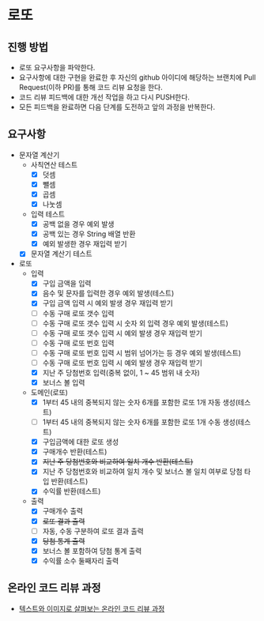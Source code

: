 # 로또
## 진행 방법
* 로또 요구사항을 파악한다.
* 요구사항에 대한 구현을 완료한 후 자신의 github 아이디에 해당하는 브랜치에 Pull Request(이하 PR)를 통해 코드 리뷰 요청을 한다.
* 코드 리뷰 피드백에 대한 개선 작업을 하고 다시 PUSH한다.
* 모든 피드백을 완료하면 다음 단계를 도전하고 앞의 과정을 반복한다.

## 요구사항
- 문자열 계산기
    - 사칙연산 테스트
        - [x] 덧셈
        - [x] 뺄셈
        - [x] 곱셈
        - [x] 나눗셈
    - 입력 테스트
        - [x] 공백 없을 경우 예외 발생
        - [x] 공백 있는 경우 String 배열 반환
        - [x] 예외 발생한 경우 재입력 받기
    - [x] 문자열 계산기 테스트
- 로또
    - 입력
        - [x] 구입 금액을 입력
        - [x] 음수 및 문자를 입력한 경우 예외 발생(테스트)
        - [x] 구입 금액 입력 시 예외 발생 경우 재입력 받기
        - [ ] 수동 구매 로또 갯수 입력
        - [ ] 수동 구매 로또 갯수 입력 시 숫자 외 입력 경우 예외 발생(테스트)
        - [ ] 수동 구매 로또 갯수 입력 시 예외 발생 경우 재입력 받기
        - [ ] 수동 구매 로또 번호 입력
        - [ ] 수동 구매 로또 번호 입력 시 범위 넘어가는 등 경우 예외 발생(테스트)
        - [ ] 수동 구매 로또 번호 입력 시 예외 발생 경우 재입력 받기
        - [x] 지난 주 당첨번호 입력(중복 없이, 1 ~ 45 범위 내 숫자)
        - [x] 보너스 볼 입력
    - 도메인(로또)
        - [x] 1부터 45 내의 중복되지 않는 숫자 6개를 포함한 로또 1개 자동 생성(테스트)
        - [ ] 1부터 45 내의 중복되지 않는 숫자 6개를 포함한 로또 1개 수동 생성(테스트)
        - [x] 구입금액에 대한 로또 생성
        - [x] 구매개수 반환(테스트)
        - [x] ~~지난 주 당첨번호와 비교하여 일치 개수 반환(테스트)~~
        - [x] 지난 주 당첨번호와 비교하여 일치 개수 및 보너스 볼 일치 여부로 당첨 타입 반환(테스트)
        - [x] 수익률 반환(테스트)
    - 출력
        - [x] 구매개수 출력
        - [x] ~~로또 결과 출력~~
        - [ ] 자동, 수동 구분하여 로또 결과 출력
        - [x] ~~당첨 통계 출력~~
        - [x] 보너스 볼 포함하여 당첨 통계 출력
        - [x] 수익률 소수 둘째자리 출력

## 온라인 코드 리뷰 과정
* [텍스트와 이미지로 살펴보는 온라인 코드 리뷰 과정](https://github.com/next-step/nextstep-docs/tree/master/codereview)